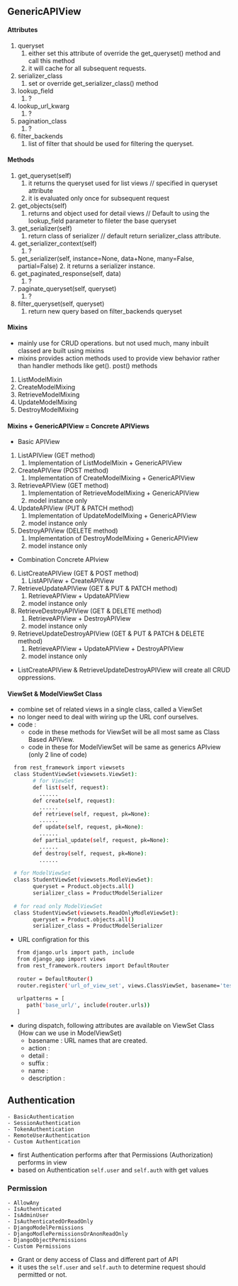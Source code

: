 ## GenericAPIView
#### Attributes
1. queryset
   1. either set this attribute of override the get_queryset() method and call this method
   2. it will cache for all subsequent requests.
2. serializer_class
   1. set or override get_serializer_class() method
3. lookup_field
   1. ?
4. lookup_url_kwarg
   1. ?
5. pagination_class
   1. ?
6. filter_backends
   1. list of filter that should be used for filtering the queryset.

#### Methods
1. get_queryset(self)
   1. it returns the queryset used for list views // specified in queryset attribute
   2. it is evaluated only once for subsequent request 
2. get_objects(self)
   1. returns and object used for detail views  // Default to using the lookup_field parameter to fileter the base queryset
3. get_serializer(self)
   1. return class of serializer  // default return serializer_class attribute.
4. get_serializer_context(self)
   1. ?
5. get_serializer(self, instance=None, data+None, many=False, partial=False)
   2. it returns a serializer instance.
6. get_paginated_response(self, data)
   1. ?
7. paginate_queryset(self, queryset)
   1. ?
8. filter_queryset(self, queryset)
   1. return new query based on filter_backends queryset


#### Mixins
- mainly use for CRUD operations. but not used much, many inbuilt classed are built using mixins
- mixins provides action methods used to provide view behavior rather than handler methods like get(). post() methods
1. ListModelMixin
2. CreateModelMixing
3. RetrieveModelMixing
4. UpdateModelMixing
5. DestroyModelMixing


#### Mixins + GenericAPIView = Concrete APIViews
- Basic APIView
1. ListAPIView (GET method)
   1. Implementation of ListModelMixin + GenericAPIView
2. CreateAPIView (POST method)
   1. Implementation of CreateModelMixing + GenericAPIView
3. RetrieveAPIView (GET method)
   1. Implementation of RetrieveModelMixing + GenericAPIView
   2. model instance only
4. UpdateAPIView (PUT & PATCH method)
   1. Implementation of UpdateModelMixing + GenericAPIView
   2. model instance only
5. DestroyAPIView (DELETE method)
   1. Implementation of DestroyModelMixing + GenericAPIView
   2. model instance only
- Combination Concrete APIview
6. ListCreateAPIView (GET & POST method)
    1. ListAPIView + CreateAPIView
7. RetrieveUpdateAPIView (GET & PUT & PATCH method)
   1. RetrieveAPIView + UpdateAPIView
   2. model instance only
8. RetrieveDestroyAPIView (GET & DELETE method)
   1. RetrieveAPIView + DestroyAPIView
   2. model instance only
9. RetrieveUpdateDestroyAPIView (GET & PUT & PATCH & DELETE method)
   1. RetrieveAPIView + UpdateAPIView + DestroyAPIView 
   2. model instance only

- ListCreateAPIView & RetrieveUpdateDestroyAPIView will create all CRUD oppressions.


#### ViewSet & ModelViewSet Class
- combine set of related views in a single class, called a ViewSet
- no longer need to deal with wiring up the URL conf ourselves.
- code :
  - code in these methods for ViewSet will be all most same as Class Based APIView.
  - code in these for ModelViewSet will be same as generics APIview (only 2 line of code)
```bash
  from rest_framework import viewsets
  class StudentViewSet(viewsets.ViewSet):
        # for ViewSet
        def list(self, request):
          ......
        def create(self, request):
          ......
        def retrieve(self, request, pk=None):
          ......
        def update(self, request, pk=None):
          ......
        def partial_update(self, request, pk=None):
          ......
        def destroy(self, request, pk=None):
          ......
      
  # for ModelViewSet
  class StudentViewSet(viewsets.ModleViewSet):
        queryset = Product.objects.all()
        serializer_class = ProductModelSerializer
    
  # for read only ModelViewSet
  class StudentViewSet(viewsets.ReadOnlyModleViewSet):
        queryset = Product.objects.all()
        serializer_class = ProductModelSerializer
```
- URL configration for this
```bash
   from django.urls import path, include
   from django_app import views
   from rest_framework.routers import DefaultRouter
   
   router = DefaultRouter()
   router.register('url_of_view_set', views.ClassViewSet, basename='test')
   
   urlpatterns = [
      path('base_url/', include(router.urls))
   ]
```

- during dispatch, following attributes are available on ViewSet Class (How can we use in ModelViewSet)
  - basename : URL names that are created.
  - action : 
  - detail : 
  - suffix :
  - name : 
  - description :


## Authentication 
    - BasicAuthentication
    - SessionAuthentication
    - TokenAuthentication
    - RemoteUserAuthentication
    - Custom Authentication
- first Authentication performs after that Permissions (Authorization) performs in view
- based on Authentication `self.user` and `self.auth` with get values 

### Permission
    - AllowAny
    - IsAuthenticated
    - IsAdminUser
    - IsAuthenticatedOrReadOnly
    - DjangoModelPermissions
    - DjangoModlePermissionsOrAnonReadOnly
    - DjangoObjectPermissions
    - Custom Permissions
- Grant or deny access of Class and different part of API
- it uses the `self.user` and `self.auth` to determine request should permitted or not.





